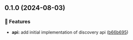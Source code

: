 ## 0.1.0 (2024-08-03)


### 🚀 Features

- **api:** add initial implementation of discovery api ([b66b695](https://github.com/0bytes-security/discovery-ce/commit/b66b695))